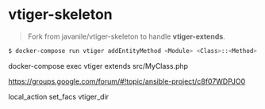 # vtiger-skeleton

> Fork from javanile/vtiger-skeleton to handle **vtiger-extends**.

```bash
$ docker-compose run vtiger addEntityMethod <Module> <Class>::<Method>
```



docker-compose exec vtiger extends src/MyClass.php

https://groups.google.com/forum/#!topic/ansible-project/c8f07WDPJO0




local_action
set_facs
vtiger_dir





